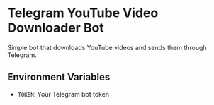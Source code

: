 # Telegram YouTube Video Downloader Bot

Simple bot that downloads YouTube videos and sends them through Telegram.

## Environment Variables
- `TOKEN`: Your Telegram bot token